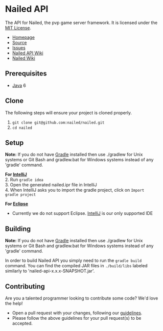 Nailed API
=============
The API for Nailed, the pvp game server framework. It is licensed under the [MIT License]. 

* [Homepage]
* [Source]
* [Issues]
* [Nailed API Wiki]
* [Nailed Wiki]

## Prerequisites
* [Java] 6

## Clone
The following steps will ensure your project is cloned properly.  
  1. `git clone git@github.com:nailed/nailed.git`  
  2. `cd nailed`  

## Setup
__Note:__ If you do not have [Gradle] installed then use ./gradlew for Unix systems or Git Bash and gradlew.bat for Windows systems instead of any 'gradle' command.

__For [IntelliJ]__  
  2. Run `gradle idea`  
  3. Open the generated nailed.ipr file in IntelliJ  
  4. When IntelliJ asks you to import the gradle project, click on `Import gradle project`
  
__For [Eclipse]__  
* Currently we do not support Eclipse. [IntelliJ] is our only supported IDE

## Building
__Note:__ If you do not have [Gradle] installed then use ./gradlew for Unix systems or Git Bash and gradlew.bat for Windows systems instead of any 'gradle' command.

In order to build Nailed API you simply need to run the `gradle build` command. You can find the compiled JAR files in `./build/libs` labeled similarly to 'nailed-api-x.x.x-SNAPSHOT.jar'.

## Contributing
Are you a talented programmer looking to contribute some code? We'd love the help!
* Open a pull request with your changes, following our [guidelines](CONTRIBUTING.md).
* Please follow the above guidelines for your pull request(s) to be accepted.

[Eclipse]: http://www.eclipse.org/
[Gradle]: http://www.gradle.org/
[Homepage]: http://nailed.jk-5.tk/
[IntelliJ]: http://www.jetbrains.com/idea/
[Issues]: https://github.com/nailed/nailed-api/issues
[Nailed API Wiki]: https://github.com/nailed/nailed-api/wiki/
[Nailed Wiki]: https://github.com/nailed/nailed/wiki/
[Java]: http://java.oracle.com/
[Source]: https://github.com/nailed/nailed-api/
[MIT License]: http://www.tldrlegal.com/license/mit-license

